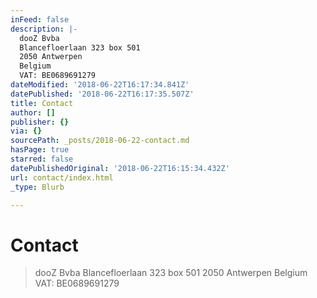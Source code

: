 ```yaml
---
inFeed: false
description: |-
  dooZ Bvba
  Blancefloerlaan 323 box 501
  2050 Antwerpen
  Belgium
  VAT: BE0689691279
dateModified: '2018-06-22T16:17:34.841Z'
datePublished: '2018-06-22T16:17:35.507Z'
title: Contact
author: []
publisher: {}
via: {}
sourcePath: _posts/2018-06-22-contact.md
hasPage: true
starred: false
datePublishedOriginal: '2018-06-22T16:15:34.432Z'
url: contact/index.html
_type: Blurb

---
```

# Contact

> dooZ Bvba
> Blancefloerlaan 323 box 501
> 2050 Antwerpen
> Belgium
> VAT: BE0689691279
